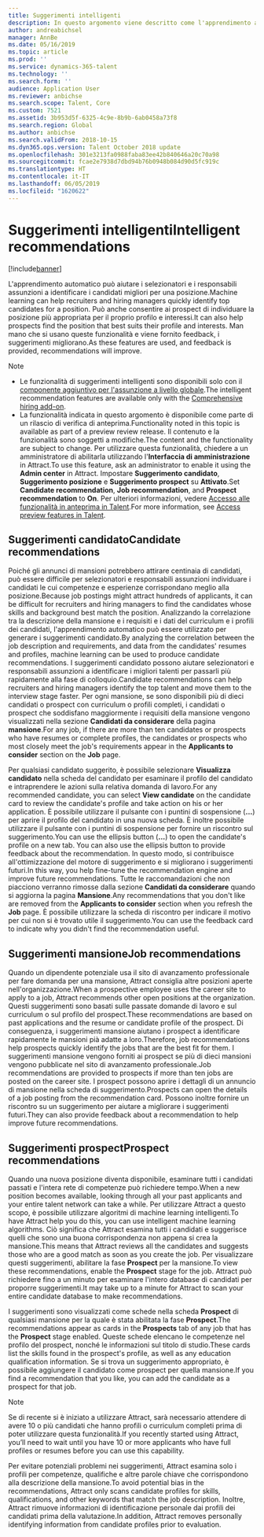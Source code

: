 ```yaml
---
title: Suggerimenti intelligenti
description: In questo argomento viene descritto come l'apprendimento automatico può essere utilizzato per fornire suggerimenti per mansioni e candidati a mansioni.
author: andreabichsel
manager: AnnBe
ms.date: 05/16/2019
ms.topic: article
ms.prod: ''
ms.service: dynamics-365-talent
ms.technology: ''
ms.search.form: ''
audience: Application User
ms.reviewer: anbichse
ms.search.scope: Talent, Core
ms.custom: 7521
ms.assetid: 3b953d5f-6325-4c9e-8b9b-6ab0458a73f8
ms.search.region: Global
ms.author: anbichse
ms.search.validFrom: 2018-10-15
ms.dyn365.ops.version: Talent October 2018 update
ms.openlocfilehash: 301e3213fa0988faba83ee42b840646a20c70a98
ms.sourcegitcommit: fcae2e7938d7dbd94b76b0948b084d90d5fc919c
ms.translationtype: HT
ms.contentlocale: it-IT
ms.lasthandoff: 06/05/2019
ms.locfileid: "1620622"
---
```

# <a name="intelligent-recommendations"></a><span data-ttu-id="e7cb1-103">Suggerimenti intelligenti</span><span class="sxs-lookup"><span data-stu-id="e7cb1-103">Intelligent recommendations</span></span>

[!include[banner](../includes/banner.md)]

<span data-ttu-id="e7cb1-104">L'apprendimento automatico può aiutare i selezionatori e i responsabili assunzioni a identificare i candidati migliori per una posizione.</span><span class="sxs-lookup"><span data-stu-id="e7cb1-104">Machine learning can help recruiters and hiring managers quickly identify top candidates for a position.</span></span> <span data-ttu-id="e7cb1-105">Può anche consentire ai prospect di individuare la posizione più appropriata per il proprio profilo e interessi.</span><span class="sxs-lookup"><span data-stu-id="e7cb1-105">It can also help prospects find the position that best suits their profile and interests.</span></span> <span data-ttu-id="e7cb1-106">Man mano che si usano queste funzionalità e viene fornito feedback, i suggerimenti migliorano.</span><span class="sxs-lookup"><span data-stu-id="e7cb1-106">As these features are used, and feedback is provided, recommendations will improve.</span></span>

> [!NOTE] 
> - <span data-ttu-id="e7cb1-107">Le funzionalità di suggerimenti intelligenti sono disponibili solo con il [componente aggiuntivo per l'assunzione a livello globale](https://docs.microsoft.com/en-us/dynamics365/unified-operations/talent/attract-comprehensive-hiring).</span><span class="sxs-lookup"><span data-stu-id="e7cb1-107">The intelligent recommendation features are available only with the [Comprehensive hiring add-on](https://docs.microsoft.com/en-us/dynamics365/unified-operations/talent/attract-comprehensive-hiring).</span></span>
> - <span data-ttu-id="e7cb1-108">La funzionalità indicata in questo argomento è disponibile come parte di un rilascio di verifica di anteprima.</span><span class="sxs-lookup"><span data-stu-id="e7cb1-108">Functionality noted in this topic is available as part of a preview review release.</span></span> <span data-ttu-id="e7cb1-109">Il contenuto e la funzionalità sono soggetti a modifiche.</span><span class="sxs-lookup"><span data-stu-id="e7cb1-109">The content and the functionality are subject to change.</span></span> <span data-ttu-id="e7cb1-110">Per utilizzare questa funzionalità, chiedere a un amministratore di abilitarla utilizzando l'**Interfaccia di amministrazione** in Attract.</span><span class="sxs-lookup"><span data-stu-id="e7cb1-110">To use this feature, ask an administrator to enable it using the **Admin center** in Attract.</span></span> <span data-ttu-id="e7cb1-111">Impostare **Suggerimento candidato**, **Suggerimento posizione** e **Suggerimento prospect** su **Attivato**.</span><span class="sxs-lookup"><span data-stu-id="e7cb1-111">Set **Candidate recommendation**, **Job recommendation**, and **Prospect recommendation** to **On**.</span></span> <span data-ttu-id="e7cb1-112">Per ulteriori informazioni, vedere [Accesso alle funzionalità in anteprima in Talent](./access-preview-feature.md).</span><span class="sxs-lookup"><span data-stu-id="e7cb1-112">For more information, see [Access preview features in Talent](./access-preview-feature.md).</span></span> 


## <a name="candidate-recommendations"></a><span data-ttu-id="e7cb1-113">Suggerimenti candidato</span><span class="sxs-lookup"><span data-stu-id="e7cb1-113">Candidate recommendations</span></span>

<span data-ttu-id="e7cb1-114">Poiché gli annunci di mansioni potrebbero attirare centinaia di candidati, può essere difficile per selezionatori e responsabili assunzioni individuare i candidati le cui competenze e esperienze corrispondano meglio alla posizione.</span><span class="sxs-lookup"><span data-stu-id="e7cb1-114">Because job postings might attract hundreds of applicants, it can be difficult for recruiters and hiring managers to find the candidates whose skills and background best match the position.</span></span> <span data-ttu-id="e7cb1-115">Analizzando la correlazione tra la descrizione della mansione e i requisiti e i dati del curriculum e i profili dei candidati, l'apprendimento automatico può essere utilizzato per generare i suggerimenti candidato.</span><span class="sxs-lookup"><span data-stu-id="e7cb1-115">By analyzing the correlation between the job description and requirements, and data from the candidates' resumes and profiles, machine learning can be used to produce candidate recommendations.</span></span> <span data-ttu-id="e7cb1-116">I suggerimenti candidato possono aiutare selezionatori e responsabili assunzioni a identificare i migliori talenti per passarli più rapidamente alla fase di colloquio.</span><span class="sxs-lookup"><span data-stu-id="e7cb1-116">Candidate recommendations can help recruiters and hiring managers identify the top talent and move them to the interview stage faster.</span></span> <span data-ttu-id="e7cb1-117">Per ogni mansione, se sono disponibili più di dieci candidati o prospect con curriculum o profili completi, i candidati o prospect che soddisfano maggiormente i requisiti della mansione vengono visualizzati nella sezione **Candidati da considerare** della pagina **mansione**.</span><span class="sxs-lookup"><span data-stu-id="e7cb1-117">For any job, if there are more than ten candidates or prospects who have resumes or complete profiles, the candidates or prospects who most closely meet the job's requirements appear in the **Applicants to consider** section on the **Job** page.</span></span>

<span data-ttu-id="e7cb1-118">Per qualsiasi candidato suggerito, è possibile selezionare **Visualizza candidato** nella scheda del candidato per esaminare il profilo del candidato e intraprendere le azioni sulla relativa domanda di lavoro.</span><span class="sxs-lookup"><span data-stu-id="e7cb1-118">For any recommended candidate, you can select **View candidate** on the candidate card to review the candidate's profile and take action on his or her application.</span></span> <span data-ttu-id="e7cb1-119">È possibile utilizzare il pulsante con i puntini di sospensione (**...**) per aprire il profilo del candidato in una nuova scheda. È inoltre possibile utilizzare il pulsante con i puntini di sospensione per fornire un riscontro sul suggerimento.</span><span class="sxs-lookup"><span data-stu-id="e7cb1-119">You can use the ellipsis button (**...**) to open the candidate's profile on a new tab. You can also use the ellipsis button to provide feedback about the recommendation.</span></span> <span data-ttu-id="e7cb1-120">In questo modo, si contribuisce all'ottimizzazione del motore di suggerimento e si migliorano i suggerimenti futuri.</span><span class="sxs-lookup"><span data-stu-id="e7cb1-120">In this way, you help fine-tune the recommendation engine and improve future recommendations.</span></span> <span data-ttu-id="e7cb1-121">Tutte le raccomandazioni che non piacciono verranno rimosse dalla sezione **Candidati da considerare** quando si aggiorna la pagina **Mansione**.</span><span class="sxs-lookup"><span data-stu-id="e7cb1-121">Any recommendations that you don't like are removed from the **Applicants to consider** section when you refresh the **Job** page.</span></span> <span data-ttu-id="e7cb1-122">È possibile utilizzare la scheda di riscontro per indicare il motivo per cui non si è trovato utile il suggerimento.</span><span class="sxs-lookup"><span data-stu-id="e7cb1-122">You can use the feedback card to indicate why you didn't find the recommendation useful.</span></span>

## <a name="job-recommendations"></a><span data-ttu-id="e7cb1-123">Suggerimenti mansione</span><span class="sxs-lookup"><span data-stu-id="e7cb1-123">Job recommendations</span></span> 

<span data-ttu-id="e7cb1-124">Quando un dipendente potenziale usa il sito di avanzamento professionale per fare domanda per una mansione, Attract consiglia altre posizioni aperte nell'organizzazione.</span><span class="sxs-lookup"><span data-stu-id="e7cb1-124">When a prospective employee uses the career site to apply to a job, Attract recommends other open positions at the organization.</span></span> <span data-ttu-id="e7cb1-125">Questi suggerimenti sono basati sulle passate domande di lavoro e sul curriculum o sul profilo del prospect.</span><span class="sxs-lookup"><span data-stu-id="e7cb1-125">These recommendations are based on past applications and the resume or candidate profile of the prospect.</span></span> <span data-ttu-id="e7cb1-126">Di conseguenza, i suggerimenti mansione aiutano i prospect a identificare rapidamente le mansioni pià adatte a loro.</span><span class="sxs-lookup"><span data-stu-id="e7cb1-126">Therefore, job recommendations help prospects quickly identify the jobs that are the best fit for them.</span></span> <span data-ttu-id="e7cb1-127">I suggerimenti mansione vengono forniti ai prospect se più di dieci mansioni vengono pubblicate nel sito di avanzamento professionale.</span><span class="sxs-lookup"><span data-stu-id="e7cb1-127">Job recommendations are provided to prospects if more than ten jobs are posted on the career site.</span></span> <span data-ttu-id="e7cb1-128">I prospect possono aprire i dettagli di un annuncio di mansione nella scheda di suggerimento.</span><span class="sxs-lookup"><span data-stu-id="e7cb1-128">Prospects can open the details of a job posting from the recommendation card.</span></span> <span data-ttu-id="e7cb1-129">Possono inoltre fornire un riscontro su un suggerimento per aiutare a migliorare i suggerimenti futuri.</span><span class="sxs-lookup"><span data-stu-id="e7cb1-129">They can also provide feedback about a recommendation to help improve future recommendations.</span></span>

## <a name="prospect-recommendations"></a><span data-ttu-id="e7cb1-130">Suggerimenti prospect</span><span class="sxs-lookup"><span data-stu-id="e7cb1-130">Prospect recommendations</span></span> 

<span data-ttu-id="e7cb1-131">Quando una nuova posizione diventa disponibile, esaminare tutti i candidati passati e l'intera rete di competenze può richiedere tempo.</span><span class="sxs-lookup"><span data-stu-id="e7cb1-131">When a new position becomes available, looking through all your past applicants and your entire talent network can take a while.</span></span> <span data-ttu-id="e7cb1-132">Per utilizzare Attract a questo scopo, è possibile utilizzare algoritmi di machine learning intelligenti.</span><span class="sxs-lookup"><span data-stu-id="e7cb1-132">To have Attract help you do this, you can use intelligent machine learning algorithms.</span></span> <span data-ttu-id="e7cb1-133">Ciò significa che Attract esamina tutti i candidati e suggerisce quelli che sono una buona corrispondenza non appena si crea la mansione.</span><span class="sxs-lookup"><span data-stu-id="e7cb1-133">This means that Attract reviews all the candidates and suggests those who are a good match as soon as you create the job.</span></span> <span data-ttu-id="e7cb1-134">Per visualizzare questi suggerimenti, abilitare la fase **Prospect** per la mansione.</span><span class="sxs-lookup"><span data-stu-id="e7cb1-134">To view these recommendations, enable the **Prospect** stage for the job.</span></span> <span data-ttu-id="e7cb1-135">Attract può richiedere fino a un minuto per esaminare l'intero database di candidati per proporre suggerimenti.</span><span class="sxs-lookup"><span data-stu-id="e7cb1-135">It may take up to a minute for Attract to scan your entire candidate database to make recommendations.</span></span>

<span data-ttu-id="e7cb1-136">I suggerimenti sono visualizzati come schede nella scheda **Prospect** di qualsiasi mansione per la quale è stata abilitata la fase **Prospect**.</span><span class="sxs-lookup"><span data-stu-id="e7cb1-136">The recommendations appear as cards in the **Prospects** tab of any job that has the **Prospect** stage enabled.</span></span> <span data-ttu-id="e7cb1-137">Queste schede elencano le competenze nel profilo del prospect, nonché le informazioni sul titolo di studio.</span><span class="sxs-lookup"><span data-stu-id="e7cb1-137">These cards list the skills found in the prospect's profile, as well as any education qualification information.</span></span> <span data-ttu-id="e7cb1-138">Se si trova un suggerimento appropriato, è possibile aggiungere il candidato come prospect per quella mansione.</span><span class="sxs-lookup"><span data-stu-id="e7cb1-138">If you find a recommendation that you like, you can add the candidate as a prospect for that job.</span></span>

> [!NOTE]
> <span data-ttu-id="e7cb1-139">Se di recente si è iniziato a utilizzare Attract, sarà necessario attendere di avere 10 o più candidati che hanno profili o curriculum completi prima di poter utilizzare questa funzionalità.</span><span class="sxs-lookup"><span data-stu-id="e7cb1-139">If you recently started using Attract, you’ll need to wait until you have 10 or more applicants who have full profiles or resumes before you can use this capability.</span></span>

<span data-ttu-id="e7cb1-140">Per evitare potenziali problemi nei suggerimenti, Attract esamina solo i profili per competenze, qualifiche e altre parole chiave che corrispondono alla descrizione della mansione.</span><span class="sxs-lookup"><span data-stu-id="e7cb1-140">To avoid potential bias in the recommendations, Attract only scans candidate profiles for skills, qualifications, and other keywords that match the job description.</span></span> <span data-ttu-id="e7cb1-141">Inoltre, Attract rimuove informazioni di identificazione personale dai profili dei candidati prima della valutazione.</span><span class="sxs-lookup"><span data-stu-id="e7cb1-141">In addition, Attract removes personally identifying information from candidate profiles prior to evaluation.</span></span>
